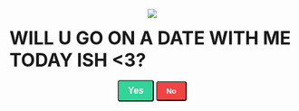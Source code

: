 <!DOCTYPE html>
<html lang="en">
<head>
  <meta charset="UTF-8">
  <meta name="viewport" content="width=device-width, initial-scale=1.0">
  <title>Valentine's Day Page</title>
  <style>
    .flex {
      display: flex;
    }
    .flex-col {
      flex-direction: column;
    }
    .items-center {
      align-items: center;
    }
    .justify-center {
      justify-content: center;
    }
    .h-screen {
      height: 100vh;
    }
    .-mt-16 {
      margin-top: -16px;
    }
    .text-4xl {
      font-size: 2rem;
    }
    .font-bold {
      font-weight: bold;
    }
    .my-4 {
      margin-top: 1rem;
      margin-bottom: 1rem;
    }
    .py-2 {
      padding-top: 0.5rem;
      padding-bottom: 0.5rem;
    }
    .px-4 {
      padding-left: 1rem;
      padding-right: 1rem;
    }
    .rounded {
      border-radius: 0.25rem;
    }
    .bg-green-500 {
      background-color: #34d399;
    }
    .bg-green-700 {
      background-color: #10b981;
    }
    .hover\:bg-green-700:hover {
      background-color: #10b981;
    }
    .text-white {
      color: #fff;
    }
    .bg-red-500 {
      background-color: #ef4444;
    }
    .bg-red-700 {
      background-color: #dc2626;
    }
    .hover\:bg-red-700:hover {
      background-color: #dc2626;
    }
  </style>
</head>
<body>
  <div class="flex flex-col items-center justify-center h-screen -mt-16">
    <img class="h-[200px]" src="https://gifdb.com/images/high/cute-love-bear-roses-ou7zho5oosxnpo6k.gif" />
    <h1 class="text-4xl my-4">WILL U GO ON A DATE WITH ME TODAY ISH <3?</h1>
    <div>
      <button class="bg-green-500 hover:bg-green-700 text-white font-bold py-2 px-4 rounded" style="font-size: 16px;" onclick="setYesPressed(true)">Yes</button>
      <button class="bg-red-500 hover:bg-red-700 text-white font-bold py-2 px-4 rounded" onclick="handleNoClick()">No</button>
    </div>
  </div>

  <script>
    let noCount = 0;
    let yesPressed = false;

    function handleNoClick() {
      noCount++;
      document.querySelector('button:nth-child(2)').textContent = getNoButtonText();
    }

    function getNoButtonText() {
      const phrases = [
        "No",
        "Are you sure manan?",
        "Really! Are u really sure ish ;(",
        "Think again!",
        "Last chance!",
        "Surely not?",
        "You might regret this!",
        "Give it another thought!",
        "Are you absolutely certain?",
        "This could be a mistake!",
        "Have a heart!",
        "Don't be so cold!",
        "Change of heart?",
        "Wouldn't you reconsider?",
        "Is that your final answer Ish?",
        "You're breaking my heart. I'm sad. Now come and meet me pookie."
      ];

      return phrases[Math.min(noCount, phrases.length - 1)];
    }

    function setYesPressed(value) {
      yesPressed = value;
      if (yesPressed) {
        document.querySelector('.flex div').innerHTML = '<img src="https://media.tenor.com/gUiu1zyxfzYAAAAi/bear-kiss-bear-kisses.gif" /><div class="text-4xl font-bold my-4">Ok yay!!!</div>';
      }
    }
  </script>
</body>
</html>
